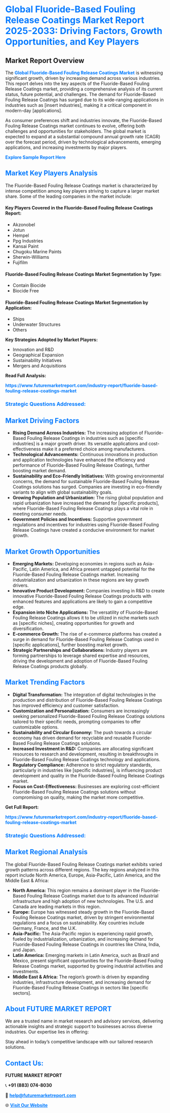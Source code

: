 <h1 style="color: #007BFF;">Global Fluoride-Based Fouling Release Coatings Market Report 2025-2033: Driving Factors, Growth Opportunities, and Key Players</h1>

<section id="overview">
<h2>Market Report Overview</h2>
<p>The <a href="https://www.futuremarketreport.com/industry-report/fluoride-based-fouling-release-coatings-market" style="color: #007BFF; text-decoration: none;"><strong>Global Fluoride-Based Fouling Release Coatings Market</strong></a> is witnessing significant growth, driven by increasing demand across various industries. This report delves into the key aspects of the Fluoride-Based Fouling Release Coatings market, providing a comprehensive analysis of its current status, future potential, and challenges. The demand for Fluoride-Based Fouling Release Coatings has surged due to its wide-ranging applications in industries such as [insert industries], making it a critical component in modern-day [applications].</p>
<p>As consumer preferences shift and industries innovate, the Fluoride-Based Fouling Release Coatings market continues to evolve, offering both challenges and opportunities for stakeholders. The global market is expected to expand at a substantial compound annual growth rate (CAGR) over the forecast period, driven by technological advancements, emerging applications, and increasing investments by major players.</p>
</section>

<section id="overview">
<p><a href="https://www.futuremarketreport.com/request-sample/reportId=29563" style="color: #007BFF; text-decoration: none;"><strong>Explore Sample Report Here</strong></a></p>
</section>

<section id="key-players">
<h2 style="color: #007BFF;">Market Key Players Analysis</h2>
<p>The Fluoride-Based Fouling Release Coatings market is characterized by intense competition among key players striving to capture a larger market share. Some of the leading companies in the market include:</p>
<h4>Key Players Covered in the Fluoride-Based Fouling Release Coatings Report:</h4>
<ul><li>Akzonobel</li><li>Jotun</li><li>Hempel</li><li>Ppg Industries</li><li>Kansai Paint</li><li>Chugoku Marine Paints</li><li>Sherwin-Williams</li><li>Fujifilm</li></ul>
<h4>Fluoride-Based Fouling Release Coatings Market Segmentation by Type:</h4>
<ul><li>Contain Biocide</li><li>Biocide Free</li></ul>

<h4>Fluoride-Based Fouling Release Coatings Market Segmentation by Application:</h4>
<ul><li>Ships</li><li>Underwater Structures</li><li>Others</li></ul>
<p><strong>Key Strategies Adopted by Market Players:</strong></p>
<ul>
<li>Innovation and R&D</li>
<li>Geographical Expansion</li>
<li>Sustainability Initiatives</li>
<li>Mergers and Acquisitions</li>
</ul>
</section>

<section>
<p><strong>Read Full Analysis: </strong></p><a href="https://www.futuremarketreport.com/industry-report/fluoride-based-fouling-release-coatings-market" style="color: #007BFF; text-decoration: none;"><strong>https://www.futuremarketreport.com/industry-report/fluoride-based-fouling-release-coatings-market</strong></a>
<h3 style="color: #007BFF;">Strategic Questions Addressed:</h3>
</section>

<section id="driving-factors">
<h2 style="color: #007BFF;">Market Driving Factors</h2>
<ul>
<li><strong>Rising Demand Across Industries:</strong> The increasing adoption of Fluoride-Based Fouling Release Coatings in industries such as [specific industries] is a major growth driver. Its versatile applications and cost-effectiveness make it a preferred choice among manufacturers.</li>
<li><strong>Technological Advancements:</strong> Continuous innovations in production and application technologies have enhanced the efficiency and performance of Fluoride-Based Fouling Release Coatings, further boosting market demand.</li>
<li><strong>Sustainability and Eco-Friendly Initiatives:</strong> With growing environmental concerns, the demand for sustainable Fluoride-Based Fouling Release Coatings solutions has surged. Companies are investing in eco-friendly variants to align with global sustainability goals.</li>
<li><strong>Growing Population and Urbanization:</strong> The rising global population and rapid urbanization have increased the demand for [specific products], where Fluoride-Based Fouling Release Coatings plays a vital role in meeting consumer needs.</li>
<li><strong>Government Policies and Incentives:</strong> Supportive government regulations and incentives for industries using Fluoride-Based Fouling Release Coatings have created a conducive environment for market growth.</li>
</ul>
</section>

<section id="growth-opportunities">
<h2 style="color: #007BFF;">Market Growth Opportunities</h2>
<ul>
<li><strong>Emerging Markets:</strong> Developing economies in regions such as Asia-Pacific, Latin America, and Africa present untapped potential for the Fluoride-Based Fouling Release Coatings market. Increasing industrialization and urbanization in these regions are key growth drivers.</li>
<li><strong>Innovative Product Development:</strong> Companies investing in R&D to create innovative Fluoride-Based Fouling Release Coatings products with enhanced features and applications are likely to gain a competitive edge.</li>
<li><strong>Expansion into Niche Applications:</strong> The versatility of Fluoride-Based Fouling Release Coatings allows it to be utilized in niche markets such as [specific niches], creating opportunities for growth and diversification.</li>
<li><strong>E-commerce Growth:</strong> The rise of e-commerce platforms has created a surge in demand for Fluoride-Based Fouling Release Coatings used in [specific applications], further boosting market growth.</li>
<li><strong>Strategic Partnerships and Collaborations:</strong> Industry players are forming partnerships to leverage shared expertise and resources, driving the development and adoption of Fluoride-Based Fouling Release Coatings products globally.</li>
</ul>
</section>

<section id="trending-factors">
<h2 style="color: #007BFF;">Market Trending Factors</h2>
<ul>
<li><strong>Digital Transformation:</strong> The integration of digital technologies in the production and distribution of Fluoride-Based Fouling Release Coatings has improved efficiency and customer satisfaction.</li>
<li><strong>Customization and Personalization:</strong> Consumers are increasingly seeking personalized Fluoride-Based Fouling Release Coatings solutions tailored to their specific needs, prompting companies to offer customizable options.</li>
<li><strong>Sustainability and Circular Economy:</strong> The push towards a circular economy has driven demand for recyclable and reusable Fluoride-Based Fouling Release Coatings solutions.</li>
<li><strong>Increased Investment in R&D:</strong> Companies are allocating significant resources to research and development, resulting in breakthroughs in Fluoride-Based Fouling Release Coatings technology and applications.</li>
<li><strong>Regulatory Compliance:</strong> Adherence to strict regulatory standards, particularly in industries like [specific industries], is influencing product development and quality in the Fluoride-Based Fouling Release Coatings market.</li>
<li><strong>Focus on Cost-Effectiveness:</strong> Businesses are exploring cost-efficient Fluoride-Based Fouling Release Coatings solutions without compromising on quality, making the market more competitive.</li>
</ul>
</section>

<section>
<p><strong>Get Full Report: </strong></p><a href="https://www.futuremarketreport.com/industry-report/fluoride-based-fouling-release-coatings-market" style="color: #007BFF; text-decoration: none;"><strong>https://www.futuremarketreport.com/industry-report/fluoride-based-fouling-release-coatings-market</strong></a>
<h3 style="color: #007BFF;">Strategic Questions Addressed:</h3>
</section>


<section id="regional-analysis">
<h2 style="color: #007BFF;">Market Regional Analysis</h2>
<p>The global Fluoride-Based Fouling Release Coatings market exhibits varied growth patterns across different regions. The key regions analyzed in this report include North America, Europe, Asia-Pacific, Latin America, and the Middle East & Africa:</p>
<ul>
<li><strong>North America:</strong> This region remains a dominant player in the Fluoride-Based Fouling Release Coatings market due to its advanced industrial infrastructure and high adoption of new technologies. The U.S. and Canada are leading markets in this region.</li>
<li><strong>Europe:</strong> Europe has witnessed steady growth in the Fluoride-Based Fouling Release Coatings market, driven by stringent environmental regulations and a focus on sustainability. Key countries include Germany, France, and the U.K.</li>
<li><strong>Asia-Pacific:</strong> The Asia-Pacific region is experiencing rapid growth, fueled by industrialization, urbanization, and increasing demand for Fluoride-Based Fouling Release Coatings in countries like China, India, and Japan.</li>
<li><strong>Latin America:</strong> Emerging markets in Latin America, such as Brazil and Mexico, present significant opportunities for the Fluoride-Based Fouling Release Coatings market, supported by growing industrial activities and investments.</li>
<li><strong>Middle East & Africa:</strong> The region’s growth is driven by expanding industries, infrastructure development, and increasing demand for Fluoride-Based Fouling Release Coatings in sectors like [specific sectors].</li>
</ul>
</section>

<footer>
<h2 style="color: #007BFF;">About FUTURE MARKET REPORT</h2>
<p>We are a trusted name in market research and advisory services, delivering actionable insights and strategic support to businesses across diverse industries. Our expertise lies in offering:</p>

<p>Stay ahead in today’s competitive landscape with our tailored research solutions.</p>

<h2 style="color: #007BFF;">Contact Us:</h2>
<p><strong>FUTURE MARKET REPORT</strong></p>
<p>📞 <strong>+91 (883) 074-8030</strong></p>
<p>📧 <strong><a href="mailto:help@futuremarketreport.com" style="color: #007BFF;">help@futuremarketreport.com</a></strong></p>
<p>🌐 <strong><a href="https://www.futuremarketreport.com/" style="color: #007BFF;">Visit Our Website</a></strong></p>
</footer>
